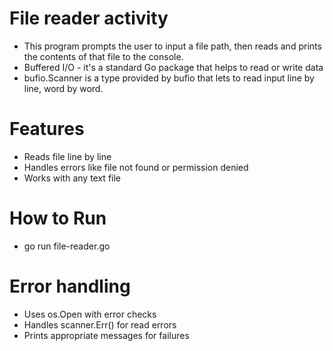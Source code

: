 # File reader activity
- This program prompts the user to input a file path, then reads and prints the contents of that file to the console.
- Buffered I/O - it's a standard Go package that helps to read or write data
- bufio.Scanner is a type provided by bufio that lets to read input line by line, word by word.

# Features
- Reads file line by line
- Handles errors like file not found or permission denied
- Works with any text file

# How to Run
- go run file-reader.go

# Error handling
- Uses os.Open with error checks
- Handles scanner.Err() for read errors
- Prints appropriate messages for failures